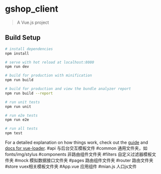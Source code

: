 # gshop_client

> A Vue.js project

## Build Setup

``` bash
# install dependencies
npm install

# serve with hot reload at localhost:8080
npm run dev

# build for production with minification
npm run build

# build for production and view the bundle analyzer report
npm run build --report

# run unit tests
npm run unit

# run e2e tests
npm run e2e

# run all tests
npm test
```

For a detailed explanation on how things work, check out the [guide](http://vuejs-templates.github.io/webpack/) and [docs for vue-loader](http://vuejs.github.io/vue-loader).
#api            与后台交互模板文件
#common         通用文件夹，如fonts/img/stylus
#components     非路由组件文件夹
#filters        自定义过滤器模板文件夹
#mock           模拟数据接口文件夹
#pages          路由组件文件夹
#router         路由文件夹
#store          vuex相关模板文件夹
#App.vue        应用组件
#mian.js        人口js文件
